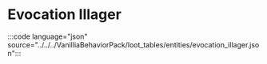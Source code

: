 # Evocation Illager

:::code language="json" source="../../../VanilliaBehaviorPack/loot_tables/entities/evocation_illager.json":::